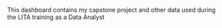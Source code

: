 This dashboard contains my capstone project and other data used during the LITA training as a Data Analyst


